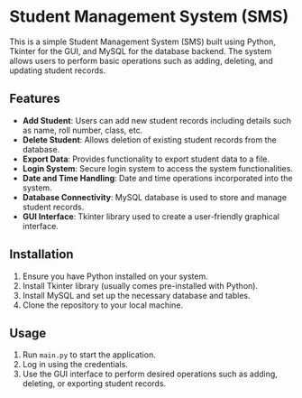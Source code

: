 # Student Management System (SMS)

This is a simple Student Management System (SMS) built using Python, Tkinter for the GUI, and MySQL for the database backend. The system allows users to perform basic operations such as adding, deleting, and updating student records.

## Features

- **Add Student**: Users can add new student records including details such as name, roll number, class, etc.
- **Delete Student**: Allows deletion of existing student records from the database.
- **Export Data**: Provides functionality to export student data to a file.
- **Login System**: Secure login system to access the system functionalities.
- **Date and Time Handling**: Date and time operations incorporated into the system.
- **Database Connectivity**: MySQL database is used to store and manage student records.
- **GUI Interface**: Tkinter library used to create a user-friendly graphical interface.


## Installation

1. Ensure you have Python installed on your system.
2. Install Tkinter library (usually comes pre-installed with Python).
3. Install MySQL and set up the necessary database and tables.
4. Clone the repository to your local machine.

## Usage

1. Run `main.py` to start the application.
2. Log in using the credentials.
3. Use the GUI interface to perform desired operations such as adding, deleting, or exporting student records.

